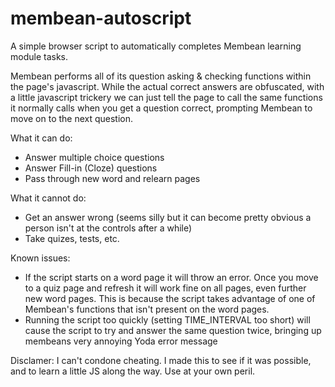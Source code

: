 # membean-autoscript
A simple browser script to automatically completes Membean learning module tasks. 

Membean performs all of its question asking & checking functions within the page's javascript. While the actual correct answers are obfuscated, with a little javascript trickery we can just tell the page to call the same functions it normally calls when you get a question correct, prompting Membean to move on to the next question. 

What it can do:
  * Answer multiple choice questions
  * Answer Fill-in (Cloze) questions
  * Pass through new word and relearn pages
  
What it cannot do:
  * Get an answer wrong (seems silly but it can become pretty obvious a person isn't at the controls after a while)
  * Take quizes, tests, etc.
  
Known issues:
  * If the script starts on a word page it will throw an error. Once you move to a quiz page and refresh it will work fine on       all pages, even further new word pages. This is because the script takes advantage of one of Membean's functions that isn't     present on the word pages.
  * Running the script too quickly (setting TIME_INTERVAL too short) will cause the script to try and answer the same question twice, bringing up membeans very annoying Yoda error message
  
  Disclamer:
  I can't condone cheating. I made this to see if it was possible, and to learn a little JS along the way. Use at your own peril.
